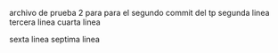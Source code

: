 archivo de prueba 2 para para el segundo commit del tp
segunda linea
tercera linea
cuarta linea

sexta linea 
septima linea